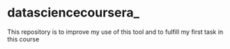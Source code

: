 # datasciencecoursera_
This repository is to improve my use of this tool and to fulfill my first task in this course
